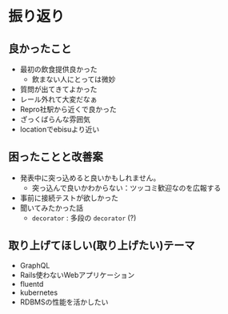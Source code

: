 # 振り返り

## 良かったこと

- 最初の飲食提供良かった
  - 飲まない人にとっては微妙
- 質問が出てきてよかった
- レール外れて大変だなぁ
- Repro社駅から近くで良かった
- ざっくばらんな雰囲気
- locationでebisuより近い

## 困ったことと改善案

- 発表中に突っ込めると良いかもしれません。
  - 突っ込んで良いかわからない：ツッコミ歓迎なのを広報する
- 事前に接続テストが欲しかった
- 聞いてみたかった話
  - `decorator` : 多段の `decorator` (?)

## 取り上げてほしい(取り上げたい)テーマ

- GraphQL
- Rails使わないWebアプリケーション
- fluentd
- kubernetes
- RDBMSの性能を活かしたい

